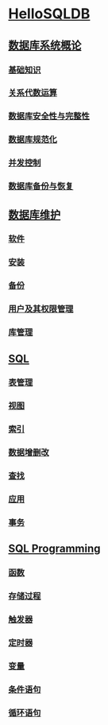 <link rel="stylesheet" href="https://zhmhbest.gitee.io/hellomathematics/style/index.css">
<script src="https://zhmhbest.gitee.io/hellomathematics/style/index.js"></script>

# [HelloSQLDB](https://github.com/zhmhbest/HelloSQLDB)

## [数据库系统概论](theory.html)

### [基础知识](theory.html#基础知识)

### [关系代数运算](theory.html#关系代数运算)

### [数据库安全性与完整性](theory.html#数据库安全性与完整性)

### [数据库规范化](theory.html#数据库规范化)

### [并发控制](theory.html#并发控制)

### [数据库备份与恢复](theory.html#数据库备份与恢复)

## [数据库维护](db.html)

### [软件](db.html#软件)

### [安装](db.html#安装)

### [备份](db.html#备份)

### [用户及其权限管理](db.html#用户及其权限管理)

### [库管理](db.html#库管理)

## [SQL](sql.html)

### [表管理](sql.html#表管理)

### [视图](sql.html#视图)

### [索引](sql.html#索引)

### [数据增删改](sql.html#数据增删改)

### [查找](sql.html#查找)

### [应用](sql.html#应用)

### [事务](sql.html#事务)

## [SQL Programming](programming.html)

### [函数](programming.html#函数)

### [存储过程](programming.html#存储过程)

### [触发器](programming.html#触发器)

### [定时器](programming.html#定时器)

### [变量](programming.html#变量)

### [条件语句](programming.html#条件语句)

### [循环语句](programming.html#循环语句)
